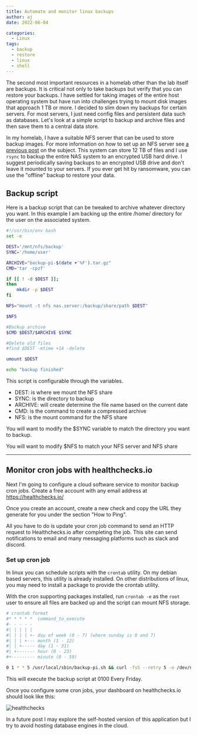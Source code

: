 ```yaml
---
title: Automate and monitor linux backups
author: aj
date: 2022-06-04

categories:
  - Linux
tags:
  - backup
  - restore
  - linux
  - shell
---
```


The second most important resources in a homelab other than the lab itself are backups. It is critical not only to take backups but verify that you can restore your backups. I have settled for taking images of the entire host operating system but have run into challenges trying to mount disk images that approach 1 TB or more. I decided to slim down my backups for certain servers. For most servers, I just need config files and persistent data such as databases. Let's look at a simple script to backup and archive files and then save them to a central data store.

In my homelab, I have a suitable NFS server that can be used to store backup images. For more information on how to set up an NFS server see [a previous post][1] on the subject. This system can store 12 TB of files and I use `rsync` to backup the entire NAS system to an encrypted USB hard drive. I suggest periodically saving backups to an encrypted USB drive and don't leave it mounted to your servers. If you ever get hit by ransomware, you can use the "offline" backup to restore your data.

## Backup script

Here is a backup script that can be tweaked to archive whatever directory you want. In this example I am backing up the entire /home/ directory for the user on the associated system.

```bash
#!/usr/bin/env bash
set -e

DEST='/mnt/nfs/backup'
SYNC='/home/user'

ARCHIVE="backup-pi-$(date +'%F').tar.gz"
CMD='tar -cpzf'

if [[ ! -d $DEST ]];
then
    mkdir -p $DEST
fi

NFS="mount -t nfs nas.server:/backup/share/path $DEST"

$NFS

#Backup archive
$CMD $DEST/$ARCHIVE $SYNC

#Delete old files
#find $DEST -mtime +14 -delete

umount $DEST

echo "backup finished"
```

This script is configurable through the variables.

- DEST: is where we mount the NFS share
- SYNC: is the directory to backup
- ARCHIVE: will create determine the file name based on the current date
- CMD: is the command to create a compressed archive
- NFS: is the mount command for the NFS share

You will want to modify the $SYNC variable to match the directory you want to backup.

You will want to modify $NFS to match your NFS server and NFS share

---

## Monitor cron jobs with healthchecks.io

Next I'm going to configure a cloud software service to monitor backup cron jobs. Create a free account with any email address at https://healthchecks.io/

Once you create an account, create a new check and copy the URL they generate for you under the section "How to Ping".

All you have to do is update your cron job command to send an HTTP request to Healthchecks.io after completing the job. This site can send notifications to email and many messaging platforms such as slack and discord.

### Set up cron job

In linux you can schedule scripts with the `crontab` utility. On my debian based servers, this utility is already installed. On other distributions of linux, you may need to install a package to provide the crontab utility.

With the cron supporting packages installed, run `crontab -e` as the `root` user to ensure all files are backed up and the script can mount NFS storage.

```bash
# crontab format
#* * * * *  command_to_execute
#- - - - -
#| | | | |
#| | | | +- day of week (0 - 7) (where sunday is 0 and 7)
#| | | +--- month (1 - 12)
#| | +----- day (1 - 31)
#| +------- hour (0 - 23)
#+--------- minute (0 - 59)

0 1 * * 5 /usr/local/sbin/backup-pi.sh && curl -fsS --retry 5 -o /dev/null https://url-from-healthcheck-profile
```

This will execute the backup script at 0100 Every Friday.

Once you configure some cron jobs, your dashboard on healthchecks.io should look like this:

![healthchecks](/images/healthchecks.png)

In a future post I may explore the self-hosted version of this application but I try to avoid hosting database engines in the cloud.

 [1]: /posts/truenas
